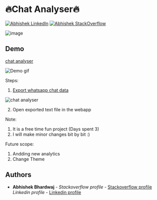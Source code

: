 # 🔥Chat Analyser🔥  

[![Abhishek LinkedIn](https://img.shields.io/badge/Abhishek-LinkedIn-blue.svg?style=for-the-badge)](https://www.linkedin.com/in/abhi5h3k/) [![Abhishek StackOverflow](https://img.shields.io/badge/Abhishek-StackOverflow-orange.svg?style=for-the-badge)](https://stackoverflow.com/users/6870223/abhi?tab=profile)

![image](https://user-images.githubusercontent.com/37928721/123064614-0e63c080-d42c-11eb-9b05-23c3f1ae7b4a.png)

## Demo
[chat analyser](http://chatanalyser.devabhi.in/)

![Demo gif](https://media.giphy.com/media/wO0hSOj6T1fmSOB0cx/giphy.gif)

Steps:
1. [Export whatsapp chat data ](https://faq.whatsapp.com/android/chats/how-to-save-your-chat-history/?lang=en)

![chat analyser](https://media.giphy.com/media/67NK5peWJsRO0s3leL/giphy.gif)

2. Open exported text file in the webapp


Note:
1. It is a free time fun project (Days spent 3)
2. I will make minor changes bit by bit :)

Future scope:
1. Andding new analytics 
2. Change Theme 

## Authors

* **Abhishek Bhardwaj** - *Stackoverflow profile* - [Stackoverflow profile](https://stackoverflow.com/users/6870223/abhi?tab=profile)
			  *Linkedin profile* - [Linkedin profile](https://www.linkedin.com/in/abhishek-bhardwaj-b16764166)
